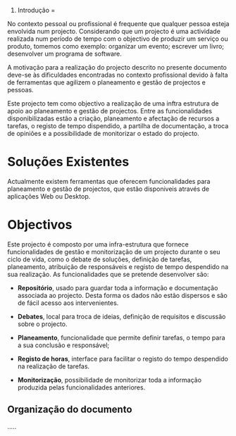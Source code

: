 1. Introdução
=

No contexto pessoal ou profissional é frequente que qualquer pessoa esteja envolvida num projecto. Considerando que um projecto é uma actividade realizada num período de tempo com o objectivo de produzir um serviço ou produto, tomemos como exemplo: organizar um evento; escrever um livro; desenvolver um programa de software.

A motivação para a realização do projecto descrito no presente documento deve-se às dificuldades encontradas no contexto profissional devido à falta de ferramentas que agilizem o planeamento e gestão de projectos e pessoas. 

Este projecto tem como objectivo a realização de uma inftra estrutura de apoio ao planeamento e gestão de projectos. Entre as funcionalidades disponibilizadas estão a criação, planeamento e afectação de recursos a tarefas, o registo de tempo dispendido, a partilha de documentação, a troca de opiniões e a possibilidade de monitorizar o estado do projecto.

Soluções Existentes
=

Actualmente existem ferramentas que oferecem funcionalidades para planeamento e gestão de projectos, que estão disponiveis através de aplicações Web ou Desktop.


Objectivos
=

Este projecto é composto por uma infra-estrutura que fornece funcionalidades de gestão e monitorização de um projecto durante o seu ciclo de vida, como o debate de soluções, definição de tarefas, planeamento, atribuição de responsáveis e registo de tempo despendido na sua realização. As funcionalidades que se pretende desenvolver são:

* **Repositório**, usado para guardar toda a informação e documentação associada ao projecto. Desta forma os dados não estão dispersos e são de fácil acesso aos intervenientes.

* **Debates**, local para troca de ideias, definição de requisitos e discussão sobre o projecto.

* **Planeamento**, funcionalidade que permite definir tarefas, o tempo para a sua conclusão e responsável;

* **Registo de horas**, interface para facilitar o registo do tempo despendido na realização de tarefas.

* **Monitorização**, possibilidade de monitorizar toda a informação produzida pelas funcionalidades anteriores. 

Organização do documento
-

.....
